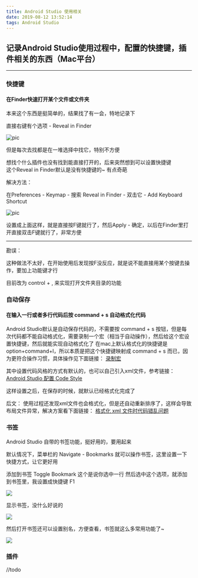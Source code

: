 ```yaml
---
title: Android Studio 使用相关
date: 2019-08-12 13:52:14
tags: Android Studio
---
```


## 记录Android Studio使用过程中，配置的快捷键，插件相关的东西（Mac平台）

---

### 快捷键
#### 在Finder快速打开某个文件或文件夹
本来这个东西是挺简单的，结果找了有一会，特地记录下  

直接右键有个选项 - Reveal in Finder  

![pic](https://gitee.com/osc_hh/pics/raw/master/71Q1U2.png)

但是每次去找都是在一堆选择中找它，特别不方便  

想找个什么插件也没有找到能直接打开的，后来突然想到可以设置快捷键  
这个Reveal in Finder默认是没有快捷键的~ 有点奇葩

解决方法：  

在Preferences - Keymap - 搜索 Reveal in Finder - 双击它 - Add Keyboard Shortcut  

![pic](https://gitee.com/osc_hh/pics/raw/master/iBDBYO.png)

设置成上面这样，就是直接按F键就行了，然后Apply - 确定，以后在Finder里打开直接双击F键就行了，非常方便

***

勘误：

这种做法不太好，在开始使用后发现按F没反应，就是说不能直接用某个按键去操作，要加上功能键才行

目前改为 control + ,  来实现打开文件夹目录的功能



### 自动保存
#### 在输入一行或者多行代码后按 command + s 自动格式化代码
Android Studio默认是自动保存代码的，不需要按 command + s 按钮，但是每次代码都不能自动格式化，需要录制一个宏（相当于自动操作），然后给这个宏设置快捷键，然后就能实现自动格式化了
在mac上默认格式化的快捷键是option+command+l，所以本质是把这个快捷键映射成 command + s 而已，因为更符合操作习惯，具体操作见下面链接：
[录制宏](https://www.jianshu.com/p/8f982253eb9e)

其中设置代码风格的方式有默认的，也可以自己引入xml文件，参考链接：
[Android Studio 配置 Code Style](https://www.jianshu.com/p/6f78b59caf2c)

这样设置之后，在保存的时候，就默认已经格式化完成了

后文：
使用过程还发现xml文件也会格式化，但是还自动重新排序了，这样会导致布局文件异常，解决方案看下面链接：
[格式化 xml 文件时代码错乱问题](https://blog.csdn.net/hdhdgdhdh/article/details/100012810)



### 书签

Android Studio 自带的书签功能，挺好用的，要用起来

默认情况下，菜单栏的 Navigate - Bookmarks 就可以操作书签，这里设置一下快捷方式，让它更好用

添加到书签 Toggle Bookmark 这个是说你选中一行 然后选中这个选项，就添加到书签里，我设置成快捷键 F1

![](https://gitee.com/osc_hh/pics/raw/master/PuSYU8.png)

显示书签，没什么好说的

![](https://gitee.com/osc_hh/pics/raw/master/nO1OEv.png)

然后打开书签还可以设置别名，方便查看，书签就这么多常用功能了~

![](https://gitee.com/osc_hh/pics/raw/master/lUvNZI.png)



### 插件

//todo

